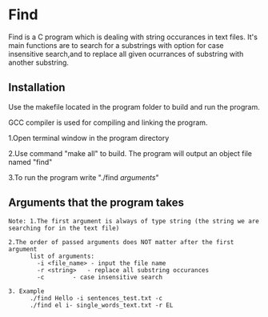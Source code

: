 # Find

Find is a C program which is dealing with string occurances in text files.
It's main functions are to search for a substrings with option for case insensitive search,and to replace all given ocurrances of substring with another substring. 

## Installation

Use the makefile located in the program folder to build and run the program.

GCC compiler is used for compiling and linking the program.

1.Open terminal window in the program directory

2.Use command "make all" to build. The program will output
an object file named "find"

3.To run the program write "./find *arguments*"

## Arguments that the program takes

	Note: 1.The first argument is always of type string (the string we are searching for in the text file)

	2.The order of passed arguments does NOT matter after the first argument
		  list of arguments:
		  	-i <file_name> - input the file name
		  	-r <string>   - replace all substring occurances 
		  	-c 	      - case insensitive search  

	3. Example
		  ./find Hello -i sentences_test.txt -c
		  ./find el i- single_words_text.txt -r EL

